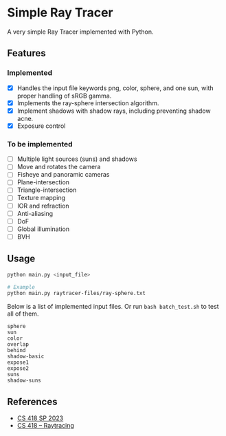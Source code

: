 # Simple Ray Tracer

A very simple Ray Tracer implemented with Python.

## Features

### Implemented

- [x] Handles the input file keywords png, color, sphere, and one sun, with proper handling of sRGB gamma.
- [X] Implements the ray-sphere intersection algorithm.
- [X] Implement shadows with shadow rays, including preventing shadow acne.
- [X] Exposure control

### To be implemented

- [ ] Multiple light sources (suns) and shadows
- [ ] Move and rotates the camera
- [ ] Fisheye and panoramic cameras
- [ ] Plane-intersection
- [ ] Triangle-intersection
- [ ] Texture mapping
- [ ] IOR and refraction
- [ ] Anti-aliasing
- [ ] DoF
- [ ] Global illumination
- [ ] BVH

## Usage

```bash
python main.py <input_file>

# Example
python main.py raytracer-files/ray-sphere.txt
```

Below is a list of implemented input files. Or run `bash batch_test.sh` to test all of them.

```text
sphere
sun
color
overlap
behind
shadow-basic
expose1
expose2
suns
shadow-suns
```

## References

- [CS 418 SP 2023](https://cs418.cs.illinois.edu/website/mps/raytracer.html)
- [CS 418 – Raytracing](https://cs418.cs.illinois.edu/website/text/rays.html)